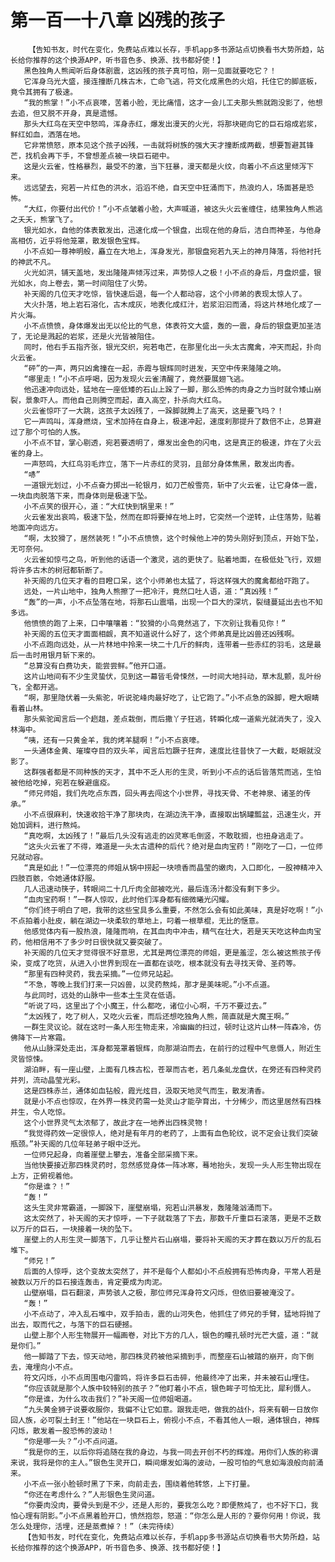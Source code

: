 # 第一百一十八章 凶残的孩子
        【告知书友，时代在变化，免费站点难以长存，手机app多书源站点切换看书大势所趋，站长给你推荐的这个换源APP，听书音色多、换源、找书都好使！】
       黑色独角人熊闻听后身体剧震，这凶残的孩子真可怕，刚一见面就要吃它？！
       它浑身乌光大盛，接连撞断几株古木，亡命飞逃，符文化成黑色的火焰，托住它的脚底板，竟令其拥有了极速。
       “我的熊掌！”小不点哀嚎，苦着小脸，无比痛惜，这才一会儿工夫那头熊就跑没影了，他想去追，但又脱不开身，真是遗憾。
       那头大红鸟在天空中怒鸣，浑身赤红，爆发出漫天的火光，将那块砸向它的巨石熔成岩浆，鲜红如血，洒落在地。
       它非常愤怒，原本见这个孩子凶残，一击就将树族的强大天才撞断成两截，想要暂避其锋芒，找机会再下手，不曾想差点被一块巨石砸中。
       这是火云雀，性格暴烈，最受不的激，当下狂暴，漫天都是火纹，向着小不点这里倾泻下来。
       远远望去，宛若一片红色的洪水，滔滔不绝，自天空中狂涌而下，热浪灼人，场面甚是恐怖。
       “大红，你要付出代价！”小不点皱着小脸，大声喊道，被这头火云雀缠住，结果独角人熊逃之夭夭，熊掌飞了。
       银光如水，自他的体表散发出，迅速化成一个银盘，出现在他的身后，洁白而神圣，与他身高相仿，近乎将他笼罩，散发银色宝辉。
       小不点如一尊神明般，矗立在大地上，浑身发光，那银盘宛若九天上的神月降落，将他衬托的神武不凡。
       火光如洪，铺天盖地，发出隆隆声倾泻过来，声势惊人之极！小不点的身后，月盘炽盛，银光如水，向上卷去，第一时间阻住了火势。
       补天阁的几位天才吃惊，皆快速后退，每一个人都动容，这个小师弟的表现太惊人了。
       大火扑落，地上岩石溶化，古木成灰，地表化成红汁，岩浆汩汩而涌，将这片林地化成了一片火海。
       小不点愤愤，身体爆发出无以伦比的气息，体表符文大盛，轰的一震，身后的银盘更加圣洁了，无论是溅起的岩浆，还是火光皆被阻住。
       同时，他右手五指齐张，银光交织，宛若电芒，在那里化出一头太古魔禽，冲天而起，扑向火云雀。
       “砰”的一声，两只凶禽撞在一起，赤霞与银辉同时迸发，天空中传来隆隆之响。
       “哪里走！”小不点呼喝，因为发现火云雀清醒了，竟然要展翅飞逃。
       他迅速冲向远处，猛地在一座低矮的石山上跺了一脚，那么恐怖的肉身之力当时就令矮山崩裂，景象吓人。而他自己则腾空而起，直入高空，扑杀向大红鸟。
       火云雀惊吓了一大跳，这孩子太凶残了，一跺脚就腾上了高天，这是要飞吗？！
       它一声鸣叫，浑身燃烧，宝术加持在自身上，极速冲起，速度刹那提升了数倍不止，总算避过了那个可怕的人族。
       小不点不甘，掌心剔透，宛若要透明了，爆发出金色的闪电，这是真正的极速，炸在了火云雀的身上。
       一声怒鸣，大红鸟羽毛炸立，落下一片赤红的灵羽，且部分身体焦黑，散发出肉香。
       “哧”
       一道银光划过，小不点奋力掷出一轮银月，如刀芒般雪亮，斩中了火云雀，让它身体一震，一块血肉脱落下来，而身体则是极速下坠。
       小不点笑的很开心，道：“大红快到锅里来！”
       火云雀发出哀鸣，极速下坠，然而在即将要掉在地上时，它突然一个逆转，止住落势，贴着地面冲向远方。
       “啊，太狡猾了，居然装死！”小不点愤愤，这个时候他上冲的势头刚好到顶点，开始下坠，无可奈何。
       火云雀如惊弓之鸟，听到他的话语一个激灵，逃的更快了。贴着地面，在极低处飞行，双翅将许多古木的树冠都斩断了。
       补天阁的几位天才看的目瞪口呆，这个小师弟也太猛了，将这样强大的魔禽都给吓跑了。
       远处，一片山地中，独角人熊擦了一把冷汗，竟然口吐人语，道：“真凶残！”
       “轰”的一声，小不点坠落在地，将那石山震塌，出现一个巨大的深坑，裂缝蔓延出去也不知多远。
       他愤愤的跑了上来，口中嚷嚷着：“狡猾的小鸟竟然逃了，下次别让我看见你！”
       补天阁的五位天才面面相觑，真不知道说什么好了，这个师弟真是比凶兽还凶残啊。
       小不点跑向远处，从一片林地中拎来一块二十几斤的鲜肉，连带着一些赤红的羽毛，这是最后一击时用银月斩下来的。
       “总算没有白费功夫，能尝尝鲜。”他开口道。
       这片山地间有不少生灵蛰伏，见到这一幕皆毛骨悚然，一时间大地抖动，草木乱颤，乱叶纷飞，全都开逃。
       “啊，那里隐伏着一头紫驼，听说驼峰肉最好吃了，让它跑了。”小不点急的跺脚，瞪大眼睛看着山林。
       那头紫驼闻言后一个趔趄，差点栽倒，而后撒丫子狂逃，转瞬化成一道紫光就消失了，没入林海中。
       “咦，还有一只黄金羊，我的烤羊腿啊！”小不点哀嚎。
       一头通体金黄、璀璨夺目的双头羊，闻言后尥蹶子狂奔，速度比往昔快了一大截，眨眼就没影了。
       这群强者都是不同种族的天才，其中不乏人形的生灵，听到小不点的话后皆落荒而逃，生怕被他给吃掉，宛若在躲避瘟疫。
       “师兄师姐，我们先吃点东西，回头再去闯这个小世界，寻找天骨、不老神泉、诸圣的传承。”
       小不点很麻利，快速收拾干净了那块肉，在湖边洗干净，直接取出锅罐瓢盆，迅速生火，开始加调料，进行熬炖。
       “真吃啊，太凶残了！”最后几头没有逃走的凶灵寒毛倒竖，不敢耽搁，也扭身逃走了。
       “这头火云雀了不得，难道是一头太古遗种的后代？绝对是血肉宝药！”刚吃了一口，一位师兄就动容。
       “真是如此！”一位漂亮的师姐从锅中捞起一块喷香而晶莹的嫩肉，入口即化，一股神精冲入四肢百骸，令她通体舒服。
       几人迅速动筷子，转眼间二十几斤肉全部被吃光，最后连汤汁都没有剩下多少。
       “血肉宝药啊！”一群人惊叹，此时他们浑身都有细微曦光闪耀。
       “你们终于明白了吧，我带的这些宝具多么重要，不然怎么会有如此美味，真是好吃啊！”小不点拍着小肚皮，躺在湖边一块柔软的草地上，叼着一根草棍，无比的惬意。
       他感觉体内有一股热浪，隆隆而响，在其血肉中冲击，精气在壮大，若是天天吃这种血肉宝药，他相信用不了多少时日很快就又要突破了。
       补天阁的几位天才觉得很不好意思，尤其是两位漂亮的师姐，更是羞涩，怎么被这熊孩子传染，变成了吃货，从进入小世界到现在一直都在谈吃，根本就没有去寻找天骨、圣药等。
       “那里有四种灵药，我去采摘。”一位师兄站起。
       “不急，等晚上我们打来一只凶兽，以灵药熬炖，那才是美味呢。”小不点道。
       与此同时，远处的山脉中一些本土生灵在低语。
       “听说了吗，这里出了个小魔王，什么都吃，诸位小心啊，千万不要过去。”
       “太凶残了，吃了树人，又吃火云雀，而后还想吃独角人熊，简直就是大魔王啊。”
       一群生灵议论。就在这时一条人形生物走来，冷幽幽的扫过，顿时让这片山林一阵森冷，仿佛降下一片寒霜。
       他从山脉深处走出，浑身都笼罩着银辉，向那湖泊而去，在前行的过程中气息慑人，附近生灵皆惊悚。
       湖泊畔，有一座山壁，上面有几株古松，苍翠而古老，若几条虬龙盘伏，在旁还有四种灵药并列，流动晶莹光彩。
       这是四株赤兰，通体如血钻般，霞光炫目，汲取天地灵气而生，散发清香。
       就是小不点也惊叹，在外界一株灵药需一处灵山才能孕育出，十分稀少，而这里居然有四株并生，令人吃惊。
       这个小世界灵气太浓郁了，故此才在一地养出四株灵物！
       “我觉得药效一定很惊人，绝对是有年月的老药了，上面有血色轮纹，说不定会让我们突破瓶颈。”补天阁的几位年轻弟子眼中泛光。
       一位师兄起身，向着崖壁上攀去，准备全部采摘下来。
       当他快要接近那四株灵药时，忽然感觉身体一阵冰寒，蓦地抬头，发现一头人形生物出现在上方，正俯视着他。
       “你是谁？！”
       “轰！”
       这头生灵非常霸道，一脚跺下，崖壁崩塌，宛若山洪暴发，轰隆隆汹涌而下。
       这太突然了，补天阁的天才惊呼，一下子就栽落了下去，那数千斤重巨石滚落，更是不乏数以万斤的巨石，一块接着一块的坠下。
       崖壁上的人形生灵一脚落下，几乎让整片石山崩塌，要将补天阁的天才葬在数以万斤的乱石堆下。
       “师兄！”
       后面的人惊呼，这个变故太突然了，并不是每个人都如小不点般拥有恐怖肉身，平常人若是被数以万斤的巨石接连轰击，肯定要成为肉泥。
       山壁崩塌，巨石翻滚，声势骇人之极，那位师兄浑身符文闪烁，但依旧要被淹没了。
       “轰！”
       小不点动了，冲入乱石堆中，双手拍击，震的山河失色，他抓住了师兄的手臂，猛地将抛了出去，取而代之，与落下的巨石硬撼。
       山壁上那个人形生物展开一幅画卷，对比下方的几人，银色的瞳孔顿时光芒大盛，道：“就是你们。”
       他一脚踏了下去，惊天动地，那四株灵药被他采摘到手，而整座石山被踏的崩开，向下倒去，淹埋向小不点。
       符文闪烁，小不点周围电闪雷鸣，将许多巨石击碎，他最终冲了出来，并未被石山埋住。
       “你应该就是那个人族中较特别的孩子？”他盯着小不点，银色眸子可怕无比，犀利慑人。
       “你是谁，为什么攻击我们？”补天阁一位师姐喝道。
       “九头黄金狮子说要收服你，我偏不让它如意。跟我走吧，做我的战仆，将来有朝一日放你回人族，必可裂土封王！”他站在一块巨石上，俯视小不点，不看其他人一眼，通体银白，神辉闪烁，散发着一股恐怖的波动！
       “你是哪一头？”小不点问道。
       “我是你的王，以后你将追随在我的身边，与我一同去开创不朽的辉煌。用你们人族的称谓来说，我将是你的主人。”银色生灵开口，瞬间爆发如海的波动，一股可怕的气息如海浪般向前涌来。
       小不点一张小脸顿时黑了下来，向前走去，围绕着他转悠，上下打量。
       “你还在考虑什么？”人形银色生灵问道。
       “你要肉没肉，要骨头到是不少，还是人形的，要我怎么吃？即便熬炖了，也不好下口，我怕心理有阴影。”小不点黑着脸开口，愤然抱怨，怒道：“你怎么是人形的？要你何用！你说，我怎么处理你，活埋，还是蒸煮掉？！”（未完待续）
       【告知书友，时代在变化，免费站点难以长存，手机app多书源站点切换看书大势所趋，站长给你推荐的这个换源APP，听书音色多、换源、找书都好使！】